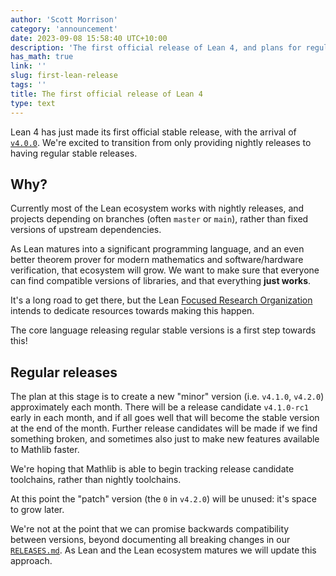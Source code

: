 ```yaml
---
author: 'Scott Morrison'
category: 'announcement'
date: 2023-09-08 15:58:40 UTC+10:00
description: 'The first official release of Lean 4, and plans for regular releases.'
has_math: true
link: ''
slug: first-lean-release
tags: ''
title: The first official release of Lean 4
type: text
---
```


Lean 4 has just made its first official stable release, with the arrival of [`v4.0.0`](https://github.com/leanprover/lean4/releases/tag/v4.0.0).
We're excited to transition from only providing nightly releases to having regular stable releases.

<!-- TEASER_END -->
## Why?

Currently most of the Lean ecosystem works with nightly releases,
and projects depending on branches (often `master` or `main`),
rather than fixed versions of upstream dependencies.

As Lean matures into a significant programming language,
and an even better theorem prover for modern mathematics and software/hardware verification,
that ecosystem will grow.
We want to make sure that everyone can find compatible versions of libraries,
and that everything **just works**.

It's a long road to get there,
but the Lean [Focused Research Organization](https://lean-fro.org/) intends to dedicate resources
towards making this happen.

The core language releasing regular stable versions is a first step towards this!

## Regular releases

The plan at this stage is to create a new "minor" version (i.e. `v4.1.0`, `v4.2.0`) approximately each month.
There will be a release candidate `v4.1.0-rc1` early in each month, and if all goes well that will become the stable version at the end of the month.
Further release candidates will be made if we find something broken,
and sometimes also just to make new features available to Mathlib faster.

We're hoping that Mathlib is able to begin tracking release candidate toolchains, rather than nightly toolchains.

At this point the "patch" version (the `0` in `v4.2.0`) will be unused: it's space to grow later.

We're not at the point that we can promise backwards compatibility between versions,
beyond documenting all breaking changes in our [`RELEASES.md`](https://github.com/leanprover/lean4/blob/master/RELEASES.md).
As Lean and the Lean ecosystem matures we will update this approach.

